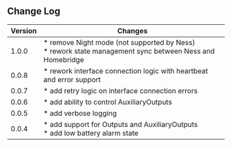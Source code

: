 
## Change Log
| Version | Changes                                                                                                    |
| ------- | ---------------------------------------------------------------------------------------------------------- |
| 1.0.0   | * remove Night mode (not supported by Ness)</br>* rework state management sync between Ness and Homebridge |
| 0.0.8   | * rework interface connection logic with heartbeat and error support                                       |
| 0.0.7   | * add retry logic on interface connection errors                                                           |
| 0.0.6   | * add ability to control AuxiliaryOutputs                                                                  |
| 0.0.5   | * add verbose logging                                                                                      |
| 0.0.4   | * add support for Outputs and AuxiliaryOutputs</br>* add low battery alarm state                           |